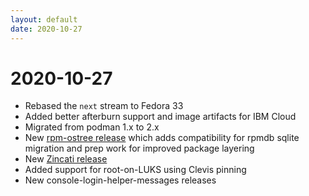 ```yaml
---
layout: default
date: 2020-10-27
---
```


# 2020-10-27

  - Rebased the `next` stream to Fedora 33
  - Added better afterburn support and image artifacts for IBM Cloud
  - Migrated from podman 1.x to 2.x
  - New [rpm-ostree
    release](https://github.com/coreos/rpm-ostree/releases/tag/v2020.5)
    which adds compatibility for rpmdb sqlite migration and prep work
    for improved package layering
  - New [Zincati
    release](https://github.com/coreos/zincati/releases/tag/v0.0.13)
  - Added support for root-on-LUKS using Clevis pinning
  - New console-login-helper-messages releases
